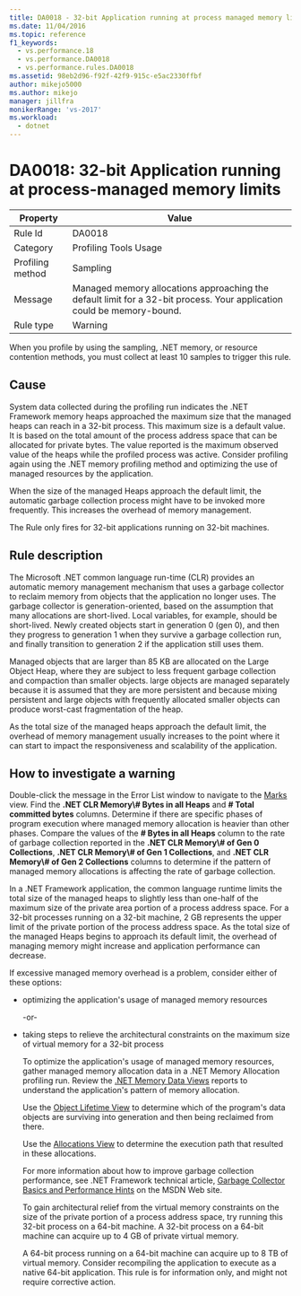 ```yaml
---
title: DA0018 - 32-bit Application running at process managed memory limits | Microsoft Docs
ms.date: 11/04/2016
ms.topic: reference
f1_keywords: 
  - vs.performance.18
  - vs.performance.DA0018
  - vs.performance.rules.DA0018
ms.assetid: 98eb2d96-f92f-42f9-915c-e5ac2330ffbf
author: mikejo5000
ms.author: mikejo
manager: jillfra
monikerRange: 'vs-2017'
ms.workload: 
  - dotnet
---
```

# DA0018: 32-bit Application running at process-managed memory limits

|Property|Value|
|-|-|
|Rule Id|DA0018|
|Category|Profiling Tools Usage|
|Profiling method|Sampling|
|Message|Managed memory allocations approaching the default limit for a 32-bit process. Your application could be memory-bound.|
|Rule type|Warning|

 When you profile by using the sampling, .NET memory, or resource contention methods, you must collect at least 10 samples to trigger this rule.

## Cause
 System data collected during the profiling run indicates the .NET Framework memory heaps approached the maximum size that the managed heaps can reach in a 32-bit process. This maximum size is a default value. It is based on the total amount of the process address space that can be allocated for private bytes. The value reported is the maximum observed value of the heaps while the profiled process was active. Consider profiling again using the .NET memory profiling method and optimizing the use of managed resources by the application.

 When the size of the managed Heaps approach the default limit, the automatic garbage collection process might have to be invoked more frequently. This increases the overhead of memory management.

 The Rule only fires for 32-bit applications running on 32-bit machines.

## Rule description
 The Microsoft .NET common language run-time (CLR) provides an automatic memory management mechanism that uses a garbage collector to reclaim memory from objects that the application no longer uses. The garbage collector is generation-oriented, based on the assumption that many allocations are short-lived. Local variables, for example, should be short-lived. Newly created objects start in generation 0 (gen 0), and then they progress to generation 1 when they survive a garbage collection run, and finally transition to generation 2 if the application still uses them.

 Managed objects that are larger than 85 KB are allocated on the Large Object Heap, where they are subject to less frequent garbage collection and compaction than smaller objects. large objects are managed separately because it is assumed that they are more persistent and because mixing persistent and large objects with frequently allocated smaller objects can produce worst-cast fragmentation of the heap.

 As the total size of the managed heaps approach the default limit, the overhead of memory management usually increases to the point where it can start to impact the responsiveness and scalability of the application.

## How to investigate a warning
 Double-click the message in the Error List window to navigate to the [Marks](../profiling/marks-view.md) view. Find the **.NET CLR Memory\\# Bytes in all Heaps** and **# Total committed bytes** columns. Determine if there are specific phases of program execution where managed memory allocation is heavier than other phases. Compare the values of the **# Bytes in all Heaps** column to the rate of garbage collection reported in the **.NET CLR Memory\\# of Gen 0 Collections**, **.NET CLR Memory\\# of Gen 1 Collections**, and **.NET CLR Memory\\# of Gen 2 Collections** columns to determine if the pattern of managed memory allocations is affecting the rate of garbage collection.

 In a .NET Framework application, the common language runtime limits the total size of the managed heaps to slightly less than one-half of the maximum size of the private area portion of a process address space. For a 32-bit processes running on a 32-bit machine, 2 GB represents the upper limit of the private portion of the process address space. As the total size of the managed Heaps begins to approach its default limit, the overhead of managing memory might increase and application performance can decrease.

 If excessive managed memory overhead is a problem, consider either of these options:

- optimizing the application's usage of managed memory resources

   -or-

- taking steps to relieve the architectural constraints on the maximum size of virtual memory for a 32-bit process

  To optimize the application's usage of managed memory resources, gather managed memory allocation data in a .NET Memory Allocation profiling run. Review the [.NET Memory Data Views](../profiling/dotnet-memory-data-views.md) reports to understand the application's pattern of memory allocation.

  Use the [Object Lifetime View](../profiling/object-lifetime-view.md) to determine which of the program's data objects are surviving into generation and then being reclaimed from there.

  Use the [Allocations View](../profiling/dotnet-memory-allocations-view.md) to determine the execution path that resulted in these allocations.

  For more information about how to improve garbage collection performance, see .NET Framework technical article, [Garbage Collector Basics and Performance Hints](/previous-versions/dotnet/articles/ms973837(v=msdn.10)) on the MSDN Web site.

  To gain architectural relief from the virtual memory constraints on the size of the private portion of a process address space, try running this 32-bit process on a 64-bit machine.  A 32-bit process on a 64-bit machine can acquire up to 4 GB of private virtual memory.

  A 64-bit process running on a 64-bit machine can acquire up to 8 TB of virtual memory. Consider recompiling the application to execute as a native 64-bit application. This rule is for information only, and might not require corrective action.

